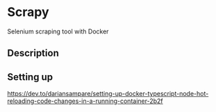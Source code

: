 # Scrapy
Selenium scraping tool with Docker

## Description


## Setting up
https://dev.to/dariansampare/setting-up-docker-typescript-node-hot-reloading-code-changes-in-a-running-container-2b2f